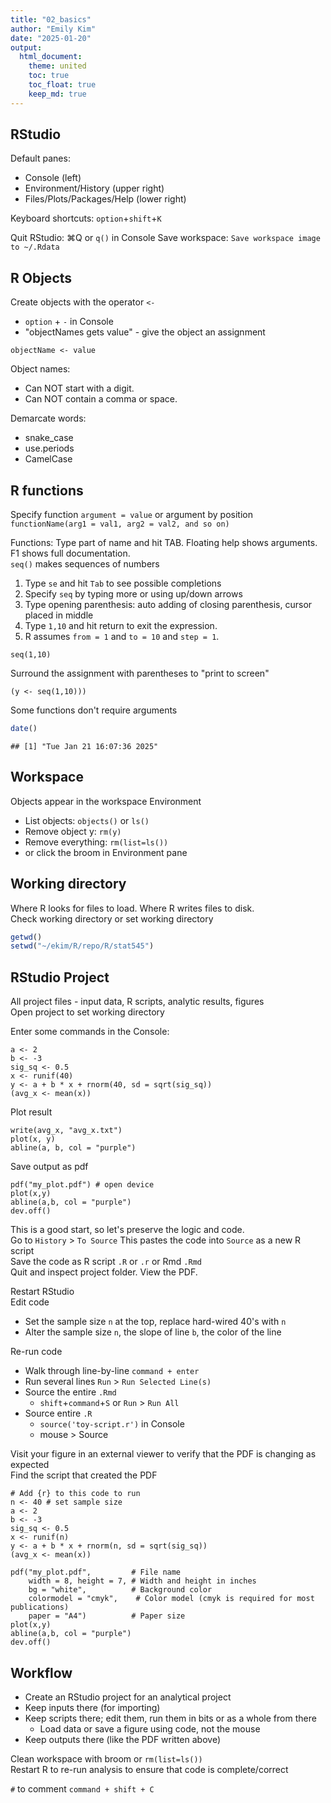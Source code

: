 ```yaml
---
title: "02_basics"
author: "Emily Kim"
date: "2025-01-20"
output: 
  html_document:   
    theme: united  
    toc: true  
    toc_float: true  
    keep_md: true 
---
```




## RStudio
Default panes:  

* Console (left)  
* Environment/History (upper right)  
* Files/Plots/Packages/Help (lower right) 

Keyboard shortcuts: `option`+`shift`+`K`

Quit RStudio: ⌘Q or `q()` in Console 
Save workspace: `Save workspace image to ~/.Rdata`  

## R Objects
Create objects with the operator `<-`  

* `option` + `-` in Console    
* "objectNames gets value" - give the object an assignment    
```
objectName <- value
```
Object names:   

* Can NOT start with a digit. 
* Can NOT contain a comma or space.  

Demarcate words:  

* snake_case
* use.periods
* CamelCase

## R functions 
Specify function `argument = value` or argument by position  
`functionName(arg1 = val1, arg2 = val2, and so on)`

Functions: Type part of name and hit TAB. Floating help shows arguments. F1 shows full documentation.  
`seq()` makes sequences of numbers  

1) Type `se` and hit `Tab` to see possible completions 
2) Specify `seq` by typing more or using up/down arrows  
3) Type opening parenthesis:  auto adding of closing parenthesis, cursor placed in middle  
4) Type `1,10` and hit return to exit the expression.   
5) R assumes `from = 1` and `to = 10` and `step = 1`. 
```
seq(1,10)
```
Surround the assignment with parentheses to "print to screen"  
```
(y <- seq(1,10)))
```
Some functions don't require arguments 

``` r
date()
```

```
## [1] "Tue Jan 21 16:07:36 2025"
```

## Workspace

Objects appear in the workspace Environment  

* List objects: `objects()` or `ls()` 
* Remove object y: `rm(y)`
* Remove everything: `rm(list=ls())`   
* or click the broom in Environment pane  

## Working directory  
Where R looks for files to load. Where R writes files to disk.  
Check working directory or set working directory  
```r
getwd()
setwd("~/ekim/R/repo/R/stat545")
```

## RStudio Project
All project files - input data, R scripts, analytic results, figures  
Open project to set working directory  

Enter some commands in the Console:
```
a <- 2
b <- -3
sig_sq <- 0.5
x <- runif(40)
y <- a + b * x + rnorm(40, sd = sqrt(sig_sq))
(avg_x <- mean(x))
```
Plot result
```
write(avg_x, "avg_x.txt")
plot(x, y)
abline(a, b, col = "purple")
```
Save output as pdf
```
pdf("my_plot.pdf") # open device
plot(x,y)
abline(a,b, col = "purple")
dev.off() 
```
This is a good start, so let's preserve the logic and code.  
Go to `History` > `To Source` 
This pastes the code into `Source` as a new R script     
Save the code as R script `.R` or `.r`  or Rmd `.Rmd`  
Quit and inspect project folder. View the PDF.  

Restart RStudio  
Edit code  

* Set the sample size `n` at the top, replace hard-wired 40's with `n`  
* Alter the sample size `n`, the slope of line `b`, the color of the line

Re-run code

* Walk through line-by-line `command + enter` 
* Run several lines `Run` > `Run Selected Line(s)`  
* Source the entire `.Rmd`
  * `shift`+`command`+`S` or  `Run` > `Run All`
* Source entire `.R`  
  * `source('toy-script.r')` in Console  
  * mouse > Source  
  
Visit your figure in an external viewer to verify that the PDF is changing as expected  
Find the script that created the PDF  

```
# Add {r} to this code to run  
n <- 40 # set sample size
a <- 2
b <- -3
sig_sq <- 0.5
x <- runif(n)
y <- a + b * x + rnorm(n, sd = sqrt(sig_sq))
(avg_x <- mean(x))

pdf("my_plot.pdf",         # File name
    width = 8, height = 7, # Width and height in inches
    bg = "white",          # Background color
    colormodel = "cmyk",    # Color model (cmyk is required for most publications)
    paper = "A4")          # Paper size
plot(x,y)
abline(a,b, col = "purple")
dev.off()
```
  
## Workflow

* Create an RStudio project for an analytical project  
* Keep inputs there (for importing)     
* Keep scripts there; edit them, run them in bits or as a whole from there
  * Load data or save a figure using code, not the mouse  
* Keep outputs there (like the PDF written above)  

Clean workspace with broom or `rm(list=ls())`  
Restart R to re-run analysis to ensure that code is complete/correct     

`#` to comment `command + shift + C`  

 

